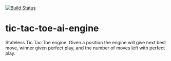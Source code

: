 [![Build Status](https://travis-ci.org/SysCoder/tic-tac-toe-ai-engine.svg?branch=master)](https://travis-ci.org/SysCoder/tic-tac-toe-ai-engine)

# tic-tac-toe-ai-engine
Stateless Tic Tac Toe engine. Given a position the engine will give next best
move, winner given perfect play, and the number of moves left with perfect play.
